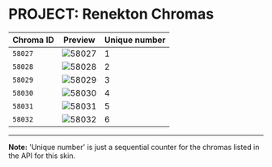 # PROJECT: Renekton Chromas

| Chroma ID | Preview | Unique number |
|---|---|---|
| `58027` | ![58027](https://raw.communitydragon.org/latest/plugins/rcp-be-lol-game-data/global/default/v1/champion-chroma-images/58/58027.png) | 1 |
| `58028` | ![58028](https://raw.communitydragon.org/latest/plugins/rcp-be-lol-game-data/global/default/v1/champion-chroma-images/58/58028.png) | 2 |
| `58029` | ![58029](https://raw.communitydragon.org/latest/plugins/rcp-be-lol-game-data/global/default/v1/champion-chroma-images/58/58029.png) | 3 |
| `58030` | ![58030](https://raw.communitydragon.org/latest/plugins/rcp-be-lol-game-data/global/default/v1/champion-chroma-images/58/58030.png) | 4 |
| `58031` | ![58031](https://raw.communitydragon.org/latest/plugins/rcp-be-lol-game-data/global/default/v1/champion-chroma-images/58/58031.png) | 5 |
| `58032` | ![58032](https://raw.communitydragon.org/latest/plugins/rcp-be-lol-game-data/global/default/v1/champion-chroma-images/58/58032.png) | 6 |

---

**Note:** 'Unique number' is just a sequential counter for the chromas listed in the API for this skin.